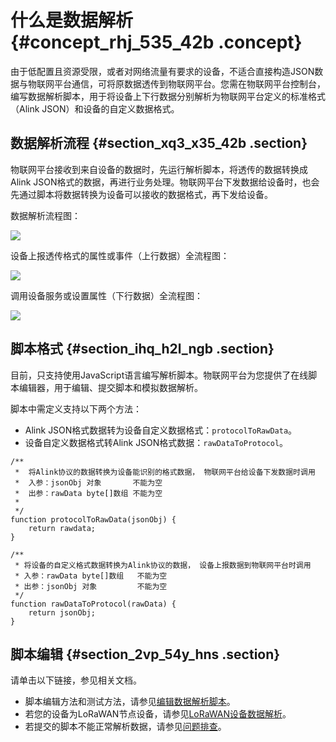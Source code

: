 # 什么是数据解析 {#concept_rhj_535_42b .concept}

由于低配置且资源受限，或者对网络流量有要求的设备，不适合直接构造JSON数据与物联网平台通信，可将原数据透传到物联网平台。您需在物联网平台控制台，编写数据解析脚本，用于将设备上下行数据分别解析为物联网平台定义的标准格式（Alink JSON）和设备的自定义数据格式。

## 数据解析流程 {#section_xq3_x35_42b .section}

物联网平台接收到来自设备的数据时，先运行解析脚本，将透传的数据转换成Alink JSON格式的数据，再进行业务处理。物联网平台下发数据给设备时，也会先通过脚本将数据转换为设备可以接收的数据格式，再下发给设备。

数据解析流程图：

![](http://static-aliyun-doc.oss-cn-hangzhou.aliyuncs.com/assets/img/7527/15631558267506_zh-CN.png)

设备上报透传格式的属性或事件（上行数据）全流程图：

![](../DNiot1819279/images/11785_zh-CN.jpeg)

调用设备服务或设置属性（下行数据）全流程图：

![](../DNiot1819279/images/11793_zh-CN.jpeg)

## 脚本格式 {#section_ihq_h2l_ngb .section}

目前，只支持使用JavaScript语言编写解析脚本。物联网平台为您提供了在线脚本编辑器，用于编辑、提交脚本和模拟数据解析。

脚本中需定义支持以下两个方法：

-   Alink JSON格式数据转为设备自定义数据格式：`protocolToRawData`。
-   设备自定义数据格式转Alink JSON格式数据：`rawDataToProtocol`。

``` {#codeblock_vo7_20d_760}
/**
 *  将Alink协议的数据转换为设备能识别的格式数据， 物联网平台给设备下发数据时调用
 *  入参：jsonObj 对象       不能为空
 *  出参：rawData byte[]数组 不能为空
 *
 */
function protocolToRawData(jsonObj) {
    return rawdata;
}

/**
 * 将设备的自定义格式数据转换为Alink协议的数据， 设备上报数据到物联网平台时调用
 * 入参：rawData byte[]数组   不能为空
 * 出参：jsonObj 对象         不能为空   
 */
function rawDataToProtocol(rawData) {
    return jsonObj;
}
```

## 脚本编辑 {#section_2vp_54y_hns .section}

请单击以下链接，参见相关文档。

-   脚本编辑方法和测试方法，请参见[编辑数据解析脚本](intl.zh-CN/用户指南/产品与设备/数据解析/数据解析使用示例.md#)。
-   若您的设备为LoRaWAN节点设备，请参见[LoRaWAN设备数据解析](intl.zh-CN/用户指南/产品与设备/数据解析/LoRaWAN设备数据解析.md#)。
-   若提交的脚本不能正常解析数据，请参见[问题排查](intl.zh-CN/用户指南/产品与设备/数据解析/问题排查.md#)。

